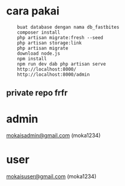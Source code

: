 # cara pakai
```
    buat database dengan nama db_fastbites
    composer install
    php artisan migrate:fresh --seed
    php artisan storage:link
    php artisan migrate
    download node.js
    npm install
    npm run dev dab php artisan serve
    http://localhost:8000/
    http://localhost:8000/admin
```
## private repo frfr
# admin
mokaisadmin@gmail.com
(moka1234)
# user
mokaisuser@gmail.com
(moka1234)
